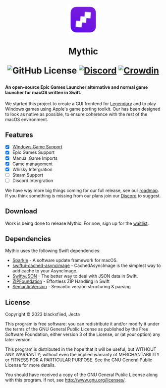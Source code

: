 <h1 align="center">
  <br>
  <a href="https://getmythic.app">
    <img src="https://github.com/MythicApp/Branding-Assets/blob/main/Macos_Icons/icon_256x256.png" 
      style="width: 20%; height: 20%;">
  </a>
  
  Mythic

  ![GitHub License](https://img.shields.io/github/license/MythicApp/Mythic) 
  [![Discord](https://img.shields.io/discord/1154998702650425397?logo=discord)](https://discord.com/invite/58NZ7fFqPy)
  [![Crowdin](https://badges.crowdin.net/mythicapp/localized.svg)](https://crowdin.com/project/mythicapp)
  
</h1>

<h4><b>An open-source Epic Games Launcher alternative and normal game launcher for macOS written in Swift.</b></h4>

We started this project to create a GUI frontend for [Legendary](https://github.com/derrod/legendary) and to play Windows games using Apple's game porting toolkit. Our has been designed to look as native as possible, to ensure coherence with the rest of the macOS environment.

## Features
- [x] [Windows Game Support](https://github.com/MythicApp/Engine)
- [x] Epic Games Support
- [x] Manual Game Imports
- [x] Game management
- [x] Whisky Intergration
- [ ] Steam Support
- [ ] Discord Intergration

We have way more big things coming for our full release, see our [roadmap](https://github.com/orgs/MythicApp/projects/2/views/2). If you think something is missing from our plans join our [Discord](https://discord.com/invite/58NZ7fFqPy) to suggest.

## Download
Work is being done to release Mythic. For now, sign up for the [waitlist](https://getmythic.app).

## Dependencies
Mythic uses the following Swift dependencies:

- [Sparkle](https://github.com/sparkle-project/Sparkle) - A software update framework for macOS.
- [swiftui-cached-asyncimage](https://github.com/lorenzofiamingo/swiftui-cached-async-image) - CachedAsyncImage is the simplest way to add cache to your AsyncImage.
- [SwiftyJSON](https://github.com/SwiftyJSON/SwiftyJSON) - The better way to deal with JSON data in Swift. 
- [ZIPFoundation](https://github.com/weichsel/ZIPFoundation) - Effortless ZIP Handling in Swift
- [SemanticVersion](https://github.com/SwiftPackageIndex/SemanticVersion) - Semantic version structuring & parsing

## License
Copyright © 2023 blackxfiied, Jecta

This program is free software: you can redistribute it and/or modify it under the terms of the GNU General Public License as published by the Free Software Foundation, either version 3 of the License, or (at your option) any later version.

This program is distributed in the hope that it will be useful, but WITHOUT ANY WARRANTY; without even the implied warranty of MERCHANTABILITY or FITNESS FOR A PARTICULAR PURPOSE. See the GNU General Public License for more details.

You should have received a copy of the GNU General Public License along with this program. If not, see http://www.gnu.org/licenses/.
